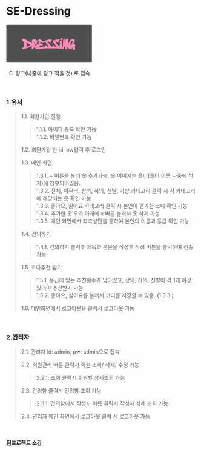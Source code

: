 # SE-Dressing

![Alt text](src/main/resources/static/images/logo.png)

0. 링크(나중에 링크 적을 것) 로 접속

<br>

### 1.유저


> 1.1. 회원가입 진행
>   > 1.1.1. 아이디 중복 확인 가능 <br>
>   > 1.1.2. 비밀번호 확인 가능
>
>
> 1.2. 회원가입 한 id, pw입력 후 로그인 
>
>
> 1.3. 메인 화면 
>   > 1.3.1. + 버튼을 눌러 옷 추가가능. 옷 이미지는 폴더(폴더 이름 나중에 적자)에 첨부되어있음. <br>
>   > 1.3.2. 전체, 아우터, 상의, 하의, 신발, 가방 카테고리 클릭 시 각 카테고리에 해당되는 옷 확인 가능 <br>
>   > 1.3.3. 좋아요, 싫어요 카테고리 클릭 시 본인이 평가한 코디 확인 가능 <br>
>   > 1.3.4. 추가한 옷 우측 아래에 x 버튼 눌러서 옷 삭제 가능 <br>
>   > 1.3.5. 메인 화면에서 좌측상단을 통하여 본인의 이름과 등급 확인 가능 <br>
>
>
> 1.4. 건의하기 
>   > 1.4.1. 건의하기 클릭후 제목과 본문을 작성후 작성 버튼을 클릭하여 전송 가능
>
>
> 1.5. 코디추천 받기
>   > 1.5.1. 등급에 맞는 추천횟수가 남아있고, 상의, 하의, 신발이 각 1개 이상 있어야 추천받기 가능 <br>
>   > 1.5.2. 좋아요, 싫어요를 눌러서 코디를 저장할 수 있음. (1.3.3.) <br>
>
>
> 1.6. 메인화면에서 로그아웃을 클릭시 로그아웃 가능

<br>

### 2.관리자


> 2.1. 관리자 id: admin, pw: admin으로 접속
> 
> 
> 2.2. 회원관리 버튼 클릭시 회원 조회/ 삭제/ 수정 가능.
>   >  2.2.1. 조회 클릭시 회원별 상세조회 가능
> 
> 
> 2.3. 건의함 클릭시 건의함 조회 가능
>   >  2.3.1. 건의함에서 작성자 이름 클릭시 작성자 상세 조회 가능
> 
> 
> 2.4. 관리자 메인 화면에서 로그아웃 클릭 시 로그아웃 가능


<br>

#### 팀프로젝트 소감
